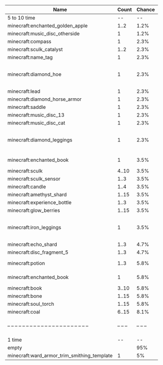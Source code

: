 | Name                                        | Count | Chance | Weight | Comment                                        |
| ------------------------------------------- | ----- | ------ | ------ | ---------------------------------------------- |
| 5 to 10 time                                |    -- |     -- |     -- |                                                |
| minecraft:enchanted_golden_apple            |  1..2 |   1.2% |   1/86 |                                                |
| minecraft:music_disc_otherside              |     1 |   1.2% |   1/86 |                                                |
| minecraft:compass                           |     1 |   2.3% |   2/86 |                                                |
| minecraft:sculk_catalyst                    |  1..2 |   2.3% |   2/86 |                                                |
| minecraft:name_tag                          |     1 |   2.3% |   2/86 |                                                |
| minecraft:diamond_hoe                       |     1 |   2.3% |   2/86 | enchantments: {levels: 30..50, treasure: true} |
| minecraft:lead                              |     1 |   2.3% |   2/86 |                                                |
| minecraft:diamond_horse_armor               |     1 |   2.3% |   2/86 |                                                |
| minecraft:saddle                            |     1 |   2.3% |   2/86 |                                                |
| minecraft:music_disc_13                     |     1 |   2.3% |   2/86 |                                                |
| minecraft:music_disc_cat                    |     1 |   2.3% |   2/86 |                                                |
| minecraft:diamond_leggings                  |     1 |   2.3% |   2/86 | enchantments: {levels: 30..50, treasure: true} |
| minecraft:enchanted_book                    |     1 |   3.5% |   3/86 | enchantments: swift_sneak                      |
| minecraft:sculk                             | 4..10 |   3.5% |   3/86 |                                                |
| minecraft:sculk_sensor                      |  1..3 |   3.5% |   3/86 |                                                |
| minecraft:candle                            |  1..4 |   3.5% |   3/86 |                                                |
| minecraft:amethyst_shard                    | 1..15 |   3.5% |   3/86 |                                                |
| minecraft:experience_bottle                 |  1..3 |   3.5% |   3/86 |                                                |
| minecraft:glow_berries                      | 1..15 |   3.5% |   3/86 |                                                |
| minecraft:iron_leggings                     |     1 |   3.5% |   3/86 | enchantments: {levels: 20..39, treasure: true} |
| minecraft:echo_shard                        |  1..3 |   4.7% |   4/86 |                                                |
| minecraft:disc_fragment_5                   |  1..3 |   4.7% |   4/86 |                                                |
| minecraft:potion                            |  1..3 |   5.8% |   5/86 | regeneration (strong)                          |
| minecraft:enchanted_book                    |     1 |   5.8% |   5/86 | enchantments: *                                |
| minecraft:book                              | 3..10 |   5.8% |   5/86 |                                                |
| minecraft:bone                              | 1..15 |   5.8% |   5/86 |                                                |
| minecraft:soul_torch                        | 1..15 |   5.8% |   5/86 |                                                |
| minecraft:coal                              | 6..15 |   8.1% |   7/86 |                                                |
| – – – – – – – – – – – – – – – – – – – – – – | – – – | – – –  | – – –  | – – – – – – – – – – – – – – – – – – – – – – –  |
| 1 time                                      |    -- |     -- |     -- |                                                |
| empty                                       |       |    95% |  19/20 |                                                |
| minecraft:ward_armor_trim_smithing_template |     1 |     5% |   1/20 |                                                |
